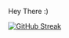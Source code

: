 Hey There :)





[![GitHub Streak](https://streak-stats.demolab.com?user=RITIK-KHARYA&theme=dark&hide_border=true&border_radius=5)](https://git.io/streak-stats)
